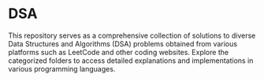 # DSA

This repository serves as a comprehensive collection of solutions to diverse Data Structures and Algorithms (DSA) problems obtained from various platforms such as LeetCode and other coding websites. Explore the categorized folders to access detailed explanations and implementations in various programming languages.
